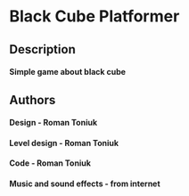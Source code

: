 # Black Cube Platformer



## Description
#### Simple game about black cube



## Authors
#### Design - Roman Toniuk
#### Level design - Roman Toniuk
#### Code - Roman Toniuk
#### Music and sound effects - from internet
